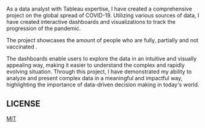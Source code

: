 As a data analyst with Tableau expertise, I have created a comprehensive project on the global spread 
of COVID-19. Utilizing various sources of data, I have created interactive dashboards and visualizations 
to track the progression of the pandemic. 

The project showcases the amount of people who are fully, partially and not vaccinated .

The dashboards enable users to explore the data in an intuitive and visually appealing way, making it easier to understand the complex and rapidly evolving situation. 
Through this project, I have demonstrated my ability to analyze and present complex data in a meaningful and impactful way, highlighting the importance of data-driven 
decision making in today's world.

## LICENSE
[MIT](LICENSE)
